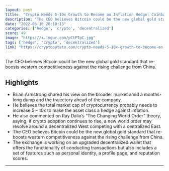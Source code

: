 ```yaml
---
layout: post
title:  "Crypto Needs 5-10x Growth to Become an Inflation Hedge: Coinbase CEO"
description: "The CEO believes Bitcoin could be the new global gold standard that re-boosts western competitiveness against the rising challenge from China."
date: "2022-06-10 20:10:13"
categories: ['hedge', 'crypto', 'decentralized']
score: 49
image: "https://i.imgur.com/pCtPTpC.jpg"
tags: ['hedge', 'crypto', 'decentralized']
link: "https://cryptopotato.com/crypto-needs-5-10x-growth-to-become-an-inflation-hedge-coinbase-ceo/?amp"
---
```


The CEO believes Bitcoin could be the new global gold standard that re-boosts western competitiveness against the rising challenge from China.

## Highlights

- Brian Armstrong shared his view on the broader market amid a months-long dump and the trajectory ahead of the company.
- He believes the total market cap of cryptocurrency probably needs to increase 5 – 10x to make the asset class a hedge against inflation.
- He also commented on Ray Dalio’s “The Changing World Order” theory, saying, if crypto adoption continues to rise, a new world order may revolve around a decentralized West competing with a centralized East.
- The CEO believes Bitcoin could be the new global gold standard that re-boosts western competitiveness against the rising challenge from China.
- The exchange is working on an upgraded decentralized wallet that offers the functionality of conducting transactions but also includes a set of features such as personal identity, a profile page, and reputation scores.

---
